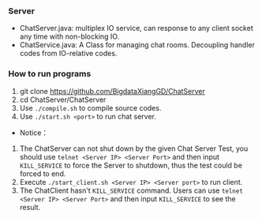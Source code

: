 ### Server
- ChatServer.java: multiplex IO service, can response to any client socket any time with non-blocking IO.
- ChatService.java: A Class for managing chat rooms. Decoupling handler codes from IO-relative codes.

### How to run programs
1. git clone https://github.com/BigdataXiangGD/ChatServer
1. cd ChatServer/ChatServer
1. Use `./compile.sh` to compile source codes.
1. Use `./start.sh <port>` to run chat server.

- Notice：
1. The ChatServer can not shut down by the given Chat Server Test, you should use `telnet <Server IP> <Server Port>` and then input `KILL_SERVICE` to force the Server to shutdown, thus the test could be forced to end.
1. Execute `./start_client.sh <Server IP> <Server port>` to run client.
1. The ChatClient hasn't `KILL_SERVICE` command. Users can use `telnet <Server IP> <Server Port>` and then input `KILL_SERVICE` to see the result.
